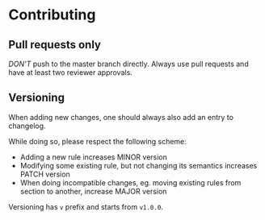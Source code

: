 # Contributing

## Pull requests only

*DON'T* push to the master branch directly. Always use pull requests and have at least two reviewer approvals.

## Versioning

When adding new changes, one should always also add an entry to changelog.

While doing so, please respect the following scheme:

- Adding a new rule increases MINOR version
- Modifying some existing rule, but not changing its semantics increases PATCH version
-  When doing incompatible changes, eg. moving existing rules from section to another, increase MAJOR version

Versioning has `v` prefix and starts from `v1.0.0`.